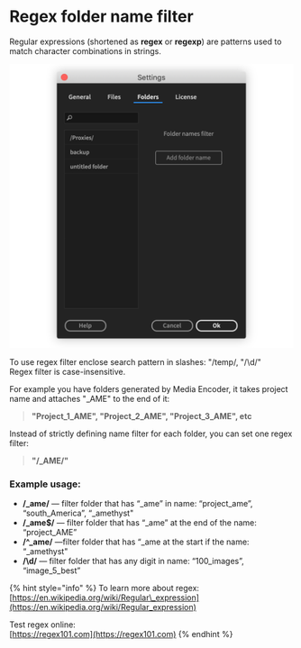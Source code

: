 # Regex folder name filter

Regular expressions  \(shortened as **regex** or **regexp**\) are patterns used to match character combinations in strings.

![](../../../.gitbook/assets/settings_v132_folder.png)

To use regex filter enclose search pattern in slashes: "/temp/, "/\d/"  
Regex filter is case-insensitive.

For example you have folders generated by Media Encoder, it takes project name and attaches "\_AME" to the end of it:

> **"Project\_1\_AME", "Project\_2\_AME", "Project\_3\_AME", etc**

Instead of strictly defining name filter for each folder, you can set one regex filter:

> **"/\_AME/"**

### Example usage:

* **/\_ame/** — filter folder that has “\_ame” in name: “project\_ame”, “south\_America”, “\_amethyst"
* **/\_ame$/** — filter folder that has “\_ame” at the end of the name:  “project\_AME”
* **/^\_ame/** —filter folder that has “\_ame at the start if the name: “\_amethyst"
* **/\d/** — filter folder that has any digit in name: “100\_images”, “image\_5\_best”

{% hint style="info" %}
To learn more about regex:  
[https://en.wikipedia.org/wiki/Regular\_expression](https://en.wikipedia.org/wiki/Regular_expression)

Test regex online:  
[https://regex101.com](https://regex101.com)
{% endhint %}

